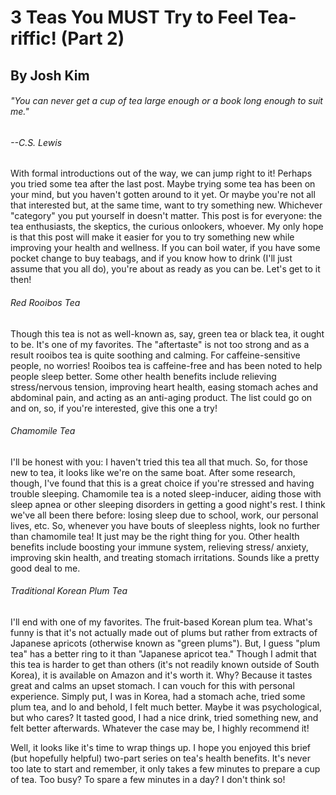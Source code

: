 # 3 Teas You MUST Try to Feel Tea-riffic! (Part 2)
## By Josh Kim
###### "You can never get a cup of tea large enough or a book long enough to suit me."
###### --C.S. Lewis

With formal introductions out of the way, we can jump right to it!
Perhaps you tried some tea after the last post. Maybe trying some tea has been
on your mind, but you haven't gotten around to it yet. Or maybe
you're not all that interested but, at the same time, want to try something new. Whichever "category" you put yourself in doesn't matter.
This post is for everyone: the tea enthusiasts, the skeptics, the curious onlookers, whoever. My only hope is that this post will make it easier for you to try something new while improving your health and wellness. If you can boil water, if you have some pocket change to buy teabags, and if you know how to drink (I'll just assume that you all do), you're about as ready as you can be. Let's get to it then!

###### Red Rooibos Tea
Though this tea is not as well-known as, say, green tea or black tea, it ought
to be. It's one of my favorites. The "aftertaste" is not too strong and as a
result rooibos tea is quite soothing and calming. For caffeine-sensitive people,
no worries! Rooibos tea is caffeine-free and has been noted to help
people sleep better. Some other health benefits include relieving stress/nervous
tension, improving heart health, easing stomach aches and abdominal pain, and
acting as an anti-aging product. The list could go on and on,
so, if you're interested, give this one a try!

###### Chamomile Tea
I'll be honest with you: I haven't tried this tea all that much. So, for those
new to tea, it looks like we're on the same boat. After
some research, though, I've found that this is a great choice if you're stressed
and having trouble sleeping. Chamomile tea is a noted sleep-inducer, aiding
those with sleep apnea or other sleeping disorders in getting a good night's
rest. I think we've all been there before: losing sleep due to
school, work, our personal lives, etc. So, whenever you have bouts of sleepless
nights, look no further than chamomile tea! It just may be the right thing for
you. Other health benefits include boosting your immune system, relieving stress/
anxiety, improving skin health, and treating stomach irritations. Sounds like a
pretty good deal to me.

###### Traditional Korean Plum Tea
I'll end with one of my favorites. The fruit-based Korean plum tea.
What's funny is that it's not actually made out of plums but rather from extracts of Japanese apricots (otherwise known as "green plums"). But, I guess "plum tea" has
a better ring to it than "Japanese apricot tea." Though I admit that this tea is
harder to get than others (it's not readily known outside of South Korea),
it is available on Amazon and it's worth it. Why? Because it tastes great
and calms an upset stomach. I can vouch for this with personal experience. Simply put,
I was in Korea, had a stomach ache, tried some plum tea, and lo and behold, I felt
much better. Maybe it was psychological, but who cares? It tasted good, I had a nice
drink, tried something new, and felt better afterwards. Whatever the case may be,
I highly recommend it!

Well, it looks like it's time to wrap things up. I hope you enjoyed this brief
(but hopefully helpful) two-part series on tea's health benefits. It's never too
late to start and remember, it only takes a few minutes to prepare a cup of tea.
Too busy? To spare a few minutes in a day? I don't think so!  
